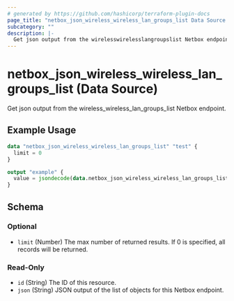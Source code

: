 ```yaml
---
# generated by https://github.com/hashicorp/terraform-plugin-docs
page_title: "netbox_json_wireless_wireless_lan_groups_list Data Source - terraform-provider-netbox"
subcategory: ""
description: |-
  Get json output from the wirelesswirelesslangroupslist Netbox endpoint.
---
```


# netbox_json_wireless_wireless_lan_groups_list (Data Source)

Get json output from the wireless_wireless_lan_groups_list Netbox endpoint.

## Example Usage

```terraform
data "netbox_json_wireless_wireless_lan_groups_list" "test" {
  limit = 0
}

output "example" {
  value = jsondecode(data.netbox_json_wireless_wireless_lan_groups_list.test.json)
}
```

<!-- schema generated by tfplugindocs -->
## Schema

### Optional

- `limit` (Number) The max number of returned results. If 0 is specified, all records will be returned.

### Read-Only

- `id` (String) The ID of this resource.
- `json` (String) JSON output of the list of objects for this Netbox endpoint.


